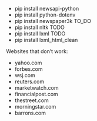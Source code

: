 - pip install newsapi-python
- pip install python-dotenv
- pip install newspaper3k TO_DO
- pip install nltk TODO
- pip install lxml TODO
- pip install lxml_html_clean


Websites that don’t work: 
- yahoo.com
- forbes.com
- wsj.com
- reuters.com
- marketwatch.com
- financialpost.com
- thestreet.com
- morningstar.com
- barrons.com

